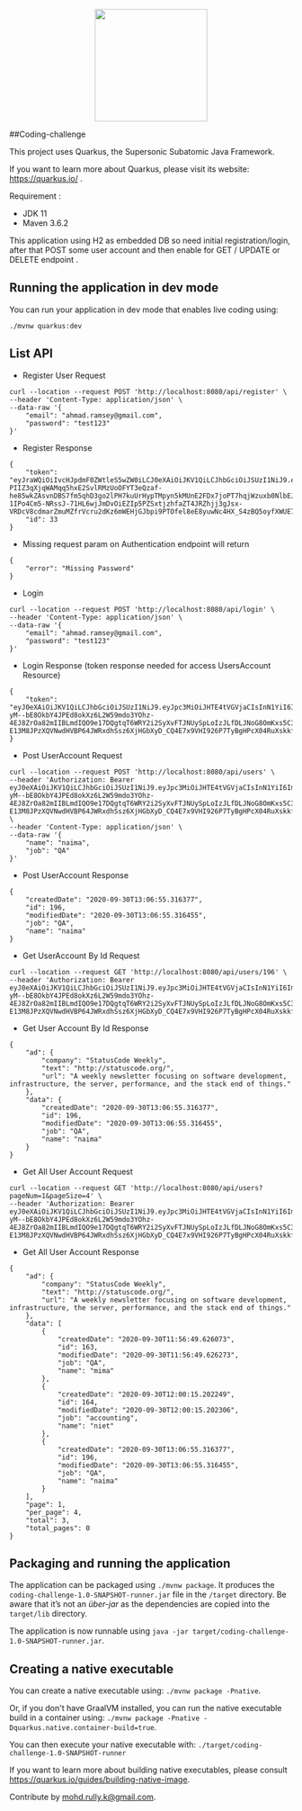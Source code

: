 
<p align="center">
  <img src="https://globalline.my/static/logo.png" width="200">
</p>

##Coding-challenge 

This project uses Quarkus, the Supersonic Subatomic Java Framework.

If you want to learn more about Quarkus, please visit its website: https://quarkus.io/ .

Requirement :

* JDK 11
* Maven 3.6.2

This application using H2 as embedded DB so need initial registration/login, after that POST some user account and then 
enable for GET / UPDATE or DELETE endpoint .

## Running the application in dev mode

You can run your application in dev mode that enables live coding using:
```
./mvnw quarkus:dev 
```

## List API 

* Register User Request 
```
curl --location --request POST 'http://localhost:8080/api/register' \
--header 'Content-Type: application/json' \
--data-raw '{
    "email": "ahmad.ramsey@gmail.com",
    "password": "test123"
}'
```
* Register Response 
```
{
    "token": "eyJraWQiOiIvcHJpdmF0ZWtleS5wZW0iLCJ0eXAiOiJKV1QiLCJhbGciOiJSUzI1NiJ9.eyJpc3MiOiJHTE4tVGVjaCIsInN1YiI6ImFobWFkLnJhbXNleUBnbWFpbC5jb20iLCJpYXQiOjE2MDEzNzUwOTgsImV4cCI6MTYwMTM3ODY5OCwiZ3JvdXBzIjpbIlVzZXIiXSwianRpIjoidG1SaTUyZ2FndTNucnZFUnY1VmFLUSJ9.C-PIIZ3qXjqWAMqq5hxE2SvlRMzUoOFYT3eQzaf-he85wkZAsvnDBS7fm5qhD3go2lPH7kuUrHypTMpyn5kMUnE2FDx7joPT7hqjWzuxb0NlbEJRgNhZ_jfjtS0XdgS6-1IPo4Cm5-NRssJ-71HL6wjJmDvOiEZIp5PZSxtjzhfaZT4JRZhjj3gJsx-VRDcV8cdmarZmuMZfrVcru2dKz6mWEHjGJbpi9PTOfel8eE8yuwNc4HX_S4zBQ5oyfXWUE7D4YBWaq4Gsvbrs1Jt4TkoZZHei_FN3FAhh82gbD1SiOUHHEcLumrmokxwtZMMaZWtayKmU_rufiId08fBPmg",
    "id": 33
}
```
* Missing request param on Authentication endpoint will return
```
{
    "error": "Missing Password"
}
```

* Login 
```
curl --location --request POST 'http://localhost:8080/api/login' \
--header 'Content-Type: application/json' \
--data-raw '{
    "email": "ahmad.ramsey@gmail.com",
    "password": "test123"
}'
```  

* Login Response (token response needed for access UsersAccount Resource)
```
{
    "token": "eyJ0eXAiOiJKV1QiLCJhbGciOiJSUzI1NiJ9.eyJpc3MiOiJHTE4tVGVjaCIsInN1YiI6ImFobWFkLnJhbXNleUBnbWFpbC5jb20iLCJpYXQiOjE2MDE0NDU4MjYsImV4cCI6MTYwMTQ0OTQyNiwiZ3JvdXBzIjpbIlVzZXIiXSwianRpIjoiZkdrN3hvZFY1amNQRUxFeHptV1Y4dyJ9.KK7guNkITwDmRHn2o_p7Tc53Gt7ojJlf90owTcjXVTDLjkauky_ScQef0ErZy43uUjtH-yM--bE8OkbY4JPEd8okXz6L2W59mdo3YOhz-4EJ8ZrOa82mIIBLmdIQO9e17DQgtqT6WRY2i2SyXvFTJNUySpLoIzJLfDLJNoG8OmKxs5C3jyH1NmPBRKmwOOt4f-E13M8JPzXQVNwdHVBP64JWRxdhSsz6XjHGbXyD_CQ4E7x9VHI926P7TyBgHPcX04RuXskkfXj0VIo3Fn3kxFlgVy3QSMCjoH5PU25HPLxG1CWIj75DGcA6rqPnZWvkSA3Z57ny_V3dzKuxMvz7XA"
}
```

* Post UserAccount Request
```
curl --location --request POST 'http://localhost:8080/api/users' \
--header 'Authorization: Bearer eyJ0eXAiOiJKV1QiLCJhbGciOiJSUzI1NiJ9.eyJpc3MiOiJHTE4tVGVjaCIsInN1YiI6ImFobWFkLnJhbXNleUBnbWFpbC5jb20iLCJpYXQiOjE2MDE0NDU4MjYsImV4cCI6MTYwMTQ0OTQyNiwiZ3JvdXBzIjpbIlVzZXIiXSwianRpIjoiZkdrN3hvZFY1amNQRUxFeHptV1Y4dyJ9.KK7guNkITwDmRHn2o_p7Tc53Gt7ojJlf90owTcjXVTDLjkauky_ScQef0ErZy43uUjtH-yM--bE8OkbY4JPEd8okXz6L2W59mdo3YOhz-4EJ8ZrOa82mIIBLmdIQO9e17DQgtqT6WRY2i2SyXvFTJNUySpLoIzJLfDLJNoG8OmKxs5C3jyH1NmPBRKmwOOt4f-E13M8JPzXQVNwdHVBP64JWRxdhSsz6XjHGbXyD_CQ4E7x9VHI926P7TyBgHPcX04RuXskkfXj0VIo3Fn3kxFlgVy3QSMCjoH5PU25HPLxG1CWIj75DGcA6rqPnZWvkSA3Z57ny_V3dzKuxMvz7XA' \
--header 'Content-Type: application/json' \
--data-raw '{
    "name": "naima",
    "job": "QA"
}'
```

* Post UserAccount Response
```
{
    "createdDate": "2020-09-30T13:06:55.316377",
    "id": 196,
    "modifiedDate": "2020-09-30T13:06:55.316455",
    "job": "QA",
    "name": "naima"
}
```

* Get UserAccount By Id Request
```
curl --location --request GET 'http://localhost:8080/api/users/196' \
--header 'Authorization: Bearer eyJ0eXAiOiJKV1QiLCJhbGciOiJSUzI1NiJ9.eyJpc3MiOiJHTE4tVGVjaCIsInN1YiI6ImFobWFkLnJhbXNleUBnbWFpbC5jb20iLCJpYXQiOjE2MDE0NDU4MjYsImV4cCI6MTYwMTQ0OTQyNiwiZ3JvdXBzIjpbIlVzZXIiXSwianRpIjoiZkdrN3hvZFY1amNQRUxFeHptV1Y4dyJ9.KK7guNkITwDmRHn2o_p7Tc53Gt7ojJlf90owTcjXVTDLjkauky_ScQef0ErZy43uUjtH-yM--bE8OkbY4JPEd8okXz6L2W59mdo3YOhz-4EJ8ZrOa82mIIBLmdIQO9e17DQgtqT6WRY2i2SyXvFTJNUySpLoIzJLfDLJNoG8OmKxs5C3jyH1NmPBRKmwOOt4f-E13M8JPzXQVNwdHVBP64JWRxdhSsz6XjHGbXyD_CQ4E7x9VHI926P7TyBgHPcX04RuXskkfXj0VIo3Fn3kxFlgVy3QSMCjoH5PU25HPLxG1CWIj75DGcA6rqPnZWvkSA3Z57ny_V3dzKuxMvz7XA'
```

* Get User Account By Id Response
```
{
    "ad": {
        "company": "StatusCode Weekly",
        "text": "http://statuscode.org/",
        "url": "A weekly newsletter focusing on software development, infrastructure, the server, performance, and the stack end of things."
    },
    "data": {
        "createdDate": "2020-09-30T13:06:55.316377",
        "id": 196,
        "modifiedDate": "2020-09-30T13:06:55.316455",
        "job": "QA",
        "name": "naima"
    }
}
```

* Get All User Account Request
```
curl --location --request GET 'http://localhost:8080/api/users?pageNum=1&pageSize=4' \
--header 'Authorization: Bearer eyJ0eXAiOiJKV1QiLCJhbGciOiJSUzI1NiJ9.eyJpc3MiOiJHTE4tVGVjaCIsInN1YiI6ImFobWFkLnJhbXNleUBnbWFpbC5jb20iLCJpYXQiOjE2MDE0NDU4MjYsImV4cCI6MTYwMTQ0OTQyNiwiZ3JvdXBzIjpbIlVzZXIiXSwianRpIjoiZkdrN3hvZFY1amNQRUxFeHptV1Y4dyJ9.KK7guNkITwDmRHn2o_p7Tc53Gt7ojJlf90owTcjXVTDLjkauky_ScQef0ErZy43uUjtH-yM--bE8OkbY4JPEd8okXz6L2W59mdo3YOhz-4EJ8ZrOa82mIIBLmdIQO9e17DQgtqT6WRY2i2SyXvFTJNUySpLoIzJLfDLJNoG8OmKxs5C3jyH1NmPBRKmwOOt4f-E13M8JPzXQVNwdHVBP64JWRxdhSsz6XjHGbXyD_CQ4E7x9VHI926P7TyBgHPcX04RuXskkfXj0VIo3Fn3kxFlgVy3QSMCjoH5PU25HPLxG1CWIj75DGcA6rqPnZWvkSA3Z57ny_V3dzKuxMvz7XA'
```

* Get All User Account Response
```
{
    "ad": {
        "company": "StatusCode Weekly",
        "text": "http://statuscode.org/",
        "url": "A weekly newsletter focusing on software development, infrastructure, the server, performance, and the stack end of things."
    },
    "data": [
        {
            "createdDate": "2020-09-30T11:56:49.626073",
            "id": 163,
            "modifiedDate": "2020-09-30T11:56:49.626273",
            "job": "QA",
            "name": "mima"
        },
        {
            "createdDate": "2020-09-30T12:00:15.202249",
            "id": 164,
            "modifiedDate": "2020-09-30T12:00:15.202306",
            "job": "accounting",
            "name": "niet"
        },
        {
            "createdDate": "2020-09-30T13:06:55.316377",
            "id": 196,
            "modifiedDate": "2020-09-30T13:06:55.316455",
            "job": "QA",
            "name": "naima"
        }
    ],
    "page": 1,
    "per_page": 4,
    "total": 3,
    "total_pages": 0
}
```

## Packaging and running the application

The application can be packaged using `./mvnw package`.
It produces the `coding-challenge-1.0-SNAPSHOT-runner.jar` file in the `/target` directory.
Be aware that it’s not an _über-jar_ as the dependencies are copied into the `target/lib` directory.

The application is now runnable using `java -jar target/coding-challenge-1.0-SNAPSHOT-runner.jar`.

## Creating a native executable

You can create a native executable using: `./mvnw package -Pnative`.

Or, if you don't have GraalVM installed, you can run the native executable build in a container using: `./mvnw package -Pnative -Dquarkus.native.container-build=true`.

You can then execute your native executable with: `./target/coding-challenge-1.0-SNAPSHOT-runner`

If you want to learn more about building native executables, please consult https://quarkus.io/guides/building-native-image.


Contribute by [mohd.rully.k@gmail.com](mailto:mohd.rully.k@gmail.com).  





  
